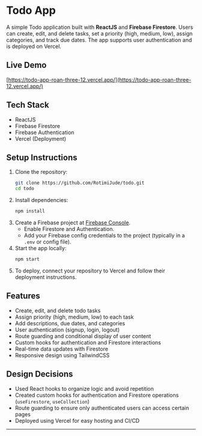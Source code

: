 # Todo App

A simple Todo application built with **ReactJS** and **Firebase Firestore**. Users can create, edit, and delete tasks, set a priority (high, medium, low), assign categories, and track due dates. The app supports user authentication and is deployed on Vercel.

## Live Demo

[https://todo-app-roan-three-12.vercel.app/](https://todo-app-roan-three-12.vercel.app/)

## Tech Stack

- ReactJS
- Firebase Firestore
- Firebase Authentication
- Vercel (Deployment)

## Setup Instructions

1. Clone the repository:
   ```bash
   git clone https://github.com/RotimiJude/todo.git
   cd todo
   ```
2. Install dependencies:
   ```bash
   npm install
   ```
3. Create a Firebase project at [Firebase Console](https://console.firebase.google.com/).
   - Enable Firestore and Authentication.
   - Add your Firebase config credentials to the project (typically in a `.env` or config file).
4. Start the app locally:
   ```bash
   npm start
   ```
5. To deploy, connect your repository to Vercel and follow their deployment instructions.

## Features

- Create, edit, and delete todo tasks
- Assign priority (high, medium, low) to each task
- Add descriptions, due dates, and categories
- User authentication (signup, login, logout)
- Route guarding and conditional display of user content
- Custom hooks for authentication and Firestore interactions
- Real-time data updates with Firestore
- Responsive design using TailwindCSS

## Design Decisions

- Used React hooks to organize logic and avoid repetition
- Created custom hooks for authentication and Firestore operations (`useFirestore`, `useCollection`)
- Route guarding to ensure only authenticated users can access certain pages
- Deployed using Vercel for easy hosting and CI/CD

---
